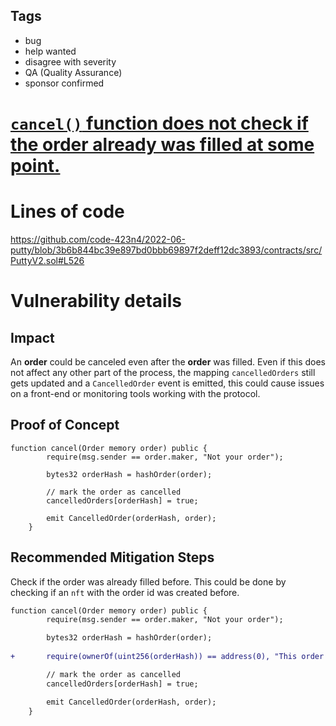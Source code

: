 ## Tags

- bug
- help wanted
- disagree with severity
- QA (Quality Assurance)
- sponsor confirmed

# [`cancel()` function does not check if the order already was filled at some point.](https://github.com/code-423n4/2022-06-putty-findings/issues/396) 

# Lines of code

https://github.com/code-423n4/2022-06-putty/blob/3b6b844bc39e897bd0bbb69897f2deff12dc3893/contracts/src/PuttyV2.sol#L526


# Vulnerability details

## Impact
An **order** could be canceled even after the **order** was filled. Even if this does not affect any other part of the process, the mapping `cancelledOrders` still gets updated and a `CancelledOrder` event is emitted, this could cause issues on a front-end or monitoring tools working with the protocol.

## Proof of Concept

```solidity
function cancel(Order memory order) public {
        require(msg.sender == order.maker, "Not your order");

        bytes32 orderHash = hashOrder(order);

        // mark the order as cancelled
        cancelledOrders[orderHash] = true;

        emit CancelledOrder(orderHash, order);
    }
```

## Recommended Mitigation Steps
Check if the order was already filled before. This could be done by checking if an `nft` with the order id was created before.

```diff
function cancel(Order memory order) public {
        require(msg.sender == order.maker, "Not your order");

        bytes32 orderHash = hashOrder(order);
        
+       require(ownerOf(uint256(orderHash)) == address(0), "This order was already filled");

        // mark the order as cancelled
        cancelledOrders[orderHash] = true;

        emit CancelledOrder(orderHash, order);
    }
```

